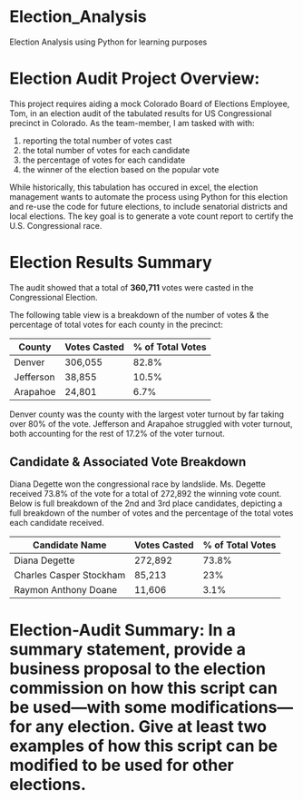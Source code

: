 # Election_Analysis
Election Analysis using Python for learning purposes


# Election Audit Project Overview:

This project requires aiding a mock Colorado Board of Elections Employee, Tom, in an election audit of the tabulated results for US Congressional precinct in Colorado.  As the team-member, I am tasked with with:
1) reporting the total number of votes cast
2) the total number of votes for each candidate
3) the percentage of votes for each candidate
4) the winner of the election based on the popular vote

While historically, this tabulation has occured in excel, the election management wants to automate the process using Python for this election and re-use the code for future elections, to include senatorial districts and local elections.  The key goal is to generate a vote count report to certify the U.S. Congressional race.  

# Election Results Summary

The audit showed that a total of **360,711** votes were casted in the Congressional Election.

The following table view is a breakdown of the number of votes & the percentage of total votes for each county in the precinct:

| County        | Votes Casted  | % of Total Votes |
| ------------- | ------------- | -----------------|
| Denver        | 306,055       | 82.8%            |
| Jefferson     | 38,855        | 10.5%            |
| Arapahoe      | 24,801        | 6.7%             |

Denver county was the county with the largest voter turnout by far taking over 80% of the vote.  Jefferson and Arapahoe struggled with voter turnout, both accounting for the rest of 17.2% of the voter turnout.


## Candidate & Associated Vote Breakdown

Diana Degette won the congressional race by landslide.  Ms. Degette received 73.8% of the vote for a total of 272,892 the winning vote count. Below is full breakdown of the 2nd and 3rd place candidates, depicting a full breakdown of the number of votes and the percentage of the total votes each candidate received. 

|Candidate Name           | Votes Casted  | % of Total Votes |
| -------------           | ------------- | -----------------|
| Diana Degette           | 272,892       | 73.8%            |
| Charles Casper Stockham | 85,213        | 23%              |
| Raymon Anthony Doane    | 11,606        | 3.1%             |


 
 
 
# Election-Audit Summary: In a summary statement, provide a business proposal to the election commission on how this script can be used—with some modifications—for any election. Give at least two examples of how this script can be modified to be used for other elections.

